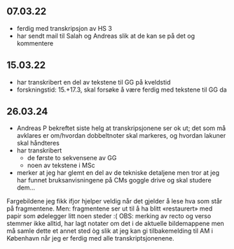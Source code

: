 ## 07.03.22

- ferdig med transkripsjon av HS 3
- har sendt mail til Salah og Andreas slik at de kan se på det og kommentere

## 15.03.22

- har transkribert en del av tekstene til GG på kveldstid
- forskningstid: 15.+17.3, skal forsøke å være ferdig med tekstene til GG da

## 26.03.24

- Andreas P bekreftet siste helg at transkripsjonene ser ok ut; det som må avklares er om/hvordan dobbeltnoter skal markeres, og hvordan lakuner skal håndteres
- har transkribert
  - de første to sekvensene av GG
  - noen av tekstene i MSc
- merker at jeg har glemt en del av de tekniske detaljene men tror at jeg har funnet bruksanvisningene på CMs goggle drive og skal studere dem...

Fargebildene jeg fikk ifjor hjelper veldig når det gjelder å lese hva som står på fragmentene.  Men: fragmentene ser ut til å ha blitt «restaurert» med papir som ødelegger litt noen steder :(  OBS: merking av recto og verso stemmer ikke alltid, har lagt notater om det i de aktuelle bildemappene men må samle dette et annet sted òg slik at jeg kan gi tilbakemelding til AM i København når jeg er ferdig med alle transkriptsjonenene.

